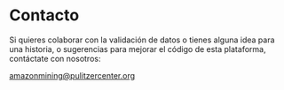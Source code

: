# Contacto

Si quieres colaborar con la validación de datos o tienes alguna idea para una historia, o sugerencias para mejorar el código de esta plataforma, contáctate con nosotros:

<a class="amw-mail-link" href="mailtio:amazonmining@pulitzercenter.org">amazonmining@pulitzercenter.org</a>
